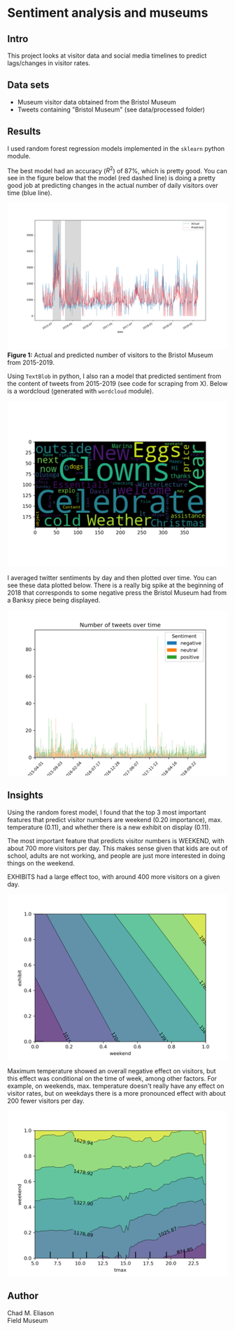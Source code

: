 # Sentiment analysis and museums

## Intro

This project looks at visitor data and social media timelines to predict lags/changes in visitor rates.

## Data sets

- Museum visitor data obtained from the Bristol Museum [](https://opendata.bristol.gov.uk)
- Tweets containing "Bristol Museum" (see data/processed folder)

## Results

I used random forest regression models implemented in the `sklearn` python module.

The best model had an accuracy ($R^2$) of 87%, which is pretty good. You can see in the figure below that the model (red dashed line) is doing a pretty good job at predicting changes in the actual number of daily visitors over time (blue line).

![Predicted Visitors](figs/visitors_predicted.png)
**Figure 1:** Actual and predicted number of visitors to the Bristol Museum from 2015-2019.

Using `TextBlob` in python, I also ran a model that predicted sentiment from the content of tweets from 2015-2019 (see code for scraping from X). Below is a wordcloud (generated with `wordcloud` module).

![](figs/wordcloud.png)

I averaged twitter sentiments by day and then plotted over time. You can see these data plotted below. There is a really big spike at the beginning of 2018 that corresponds to some negative press the Bristol Museum had from a Banksy piece being displayed.

![Twitter sentiment](figs/timeline_sentiment_bristol.png)

## Insights

Using the random forest model, I found that the top 3 most important features that predict visitor numbers are weekend (0.20 importance), max. temperature (0.11), and whether there is a new exhibit on display (0.11).

The most important feature that predicts visitor numbers is WEEKEND, with about 700 more visitors per day. This makes sense given that kids are out of school, adults are not working, and people are just more interested in doing things on the weekend.

EXHIBITS had a large effect too, with around 400 more visitors on a given day.

![](figs/pdp_weekend.png)

Maximum temperature showed an overall negative effect on visitors, but this effect was conditional on the time of week, among other factors. For example, on weekends, max. temperature doesn't really have any effect on visitor rates, but on weekdays there is a more pronounced effect with about 200 fewer visitors per day.

![](figs/pdp_weekend_tmax.png)

## Author

Chad M. Eliason  
Field Museum
